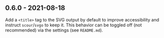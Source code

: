 
0.6.0 - 2021-08-18
------------------

Add a `<title>` tag to the SVG output by default to improve accessibility and instruct `scour`/`svgo` to keep it.
This behavior can be toggled off (not recommended) via the settings (see `README.md`).
